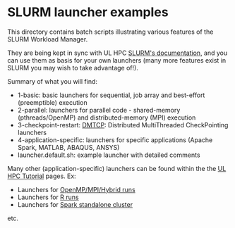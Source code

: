 # SLURM launcher examples

This directory contains batch scripts illustrating various features of the SLURM Workload Manager.

They are being kept in sync with UL HPC [SLURM's documentation](https://hpc.uni.lu/users/docs/slurm_launchers.html), and you can use them as basis for your own launchers (many more features exist in SLURM you may wish to take advantage of!).

Summary of what you will find:

* 1-basic: basic launchers for sequential, job array and best-effort (preemptible) execution
* 2-parallel: launchers for parallel code - shared-memory (pthreads/OpenMP) and distributed-memory (MPI) execution
* 3-checkpoint-restart: [DMTCP](https://github.com/dmtcp/dmtcp): Distributed MultiThreaded CheckPointing launchers
* 4-application-specific: launchers for specific applications (Apache Spark, MATLAB, ABAQUS, ANSYS)
* launcher.default.sh: example launcher with detailed comments

Many other (application-specific) launchers can be found within the the [UL HPC Tutorial](https://ulhpc-tutorials.readthedocs.io) pages. 
Ex: 

* Launchers for [OpenMP/MPI/Hybrid runs](https://github.com/ULHPC/tutorials/tree/devel/parallel/basics/runs)
* Launchers for [R runs](https://github.com/ULHPC/tutorials/blob/devel/maths/R/launcher.sh)
* Launchers for [Spark standalone cluster](https://github.com/ULHPC/tutorials/blob/devel/bigdata/runs/launcher.Spark.sh)

etc. 
